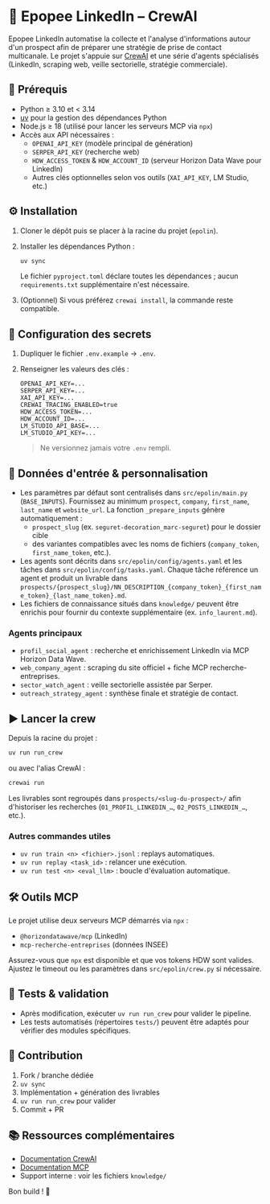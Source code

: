 # 🚀 Epopee LinkedIn – CrewAI

Epopee LinkedIn automatise la collecte et l'analyse d'informations autour d'un prospect afin de préparer une stratégie de prise de contact multicanale. Le projet s'appuie sur [CrewAI](https://crewai.com) et une série d'agents spécialisés (LinkedIn, scraping web, veille sectorielle, stratégie commerciale).

## 🧰 Prérequis

- Python ≥ 3.10 et < 3.14
- [uv](https://docs.astral.sh/uv/) pour la gestion des dépendances Python
- Node.js ≥ 18 (utilisé pour lancer les serveurs MCP via `npx`)
- Accès aux API nécessaires :
  - `OPENAI_API_KEY` (modèle principal de génération)
  - `SERPER_API_KEY` (recherche web)
  - `HDW_ACCESS_TOKEN` & `HDW_ACCOUNT_ID` (serveur Horizon Data Wave pour LinkedIn)
  - Autres clés optionnelles selon vos outils (`XAI_API_KEY`, LM Studio, etc.)

## ⚙️ Installation

1. Cloner le dépôt puis se placer à la racine du projet (`epolin`).
2. Installer les dépendances Python :

   ```bash
   uv sync
   ```

   Le fichier `pyproject.toml` déclare toutes les dépendances ; aucun `requirements.txt` supplémentaire n'est nécessaire.

3. (Optionnel) Si vous préférez `crewai install`, la commande reste compatible.

## 🔐 Configuration des secrets

1. Dupliquer le fichier `.env.example` → `.env`.
2. Renseigner les valeurs des clés :

   ```env
   OPENAI_API_KEY=...
   SERPER_API_KEY=...
   XAI_API_KEY=...
   CREWAI_TRACING_ENABLED=true
   HDW_ACCESS_TOKEN=...
   HDW_ACCOUNT_ID=...
   LM_STUDIO_API_BASE=...
   LM_STUDIO_API_KEY=...
   ```

   > Ne versionnez jamais votre `.env` rempli.

## 🧠 Données d'entrée & personnalisation

- Les paramètres par défaut sont centralisés dans `src/epolin/main.py` (`BASE_INPUTS`). Fournissez au minimum `prospect`, `company`, `first_name`, `last_name` et `website_url`. La fonction `_prepare_inputs` génère automatiquement :
  - `prospect_slug` (ex. `seguret-decoration_marc-seguret`) pour le dossier cible
  - des variantes compatibles avec les noms de fichiers (`company_token`, `first_name_token`, etc.).
- Les agents sont décrits dans `src/epolin/config/agents.yaml` et les tâches dans `src/epolin/config/tasks.yaml`. Chaque tâche référence un agent et produit un livrable dans `prospects/{prospect_slug}/NN_DESCRIPTION_{company_token}_{first_name_token}_{last_name_token}.md`.
- Les fichiers de connaissance situés dans `knowledge/` peuvent être enrichis pour fournir du contexte supplémentaire (ex. `info_laurent.md`).

### Agents principaux

- `profil_social_agent` : recherche et enrichissement LinkedIn via MCP Horizon Data Wave.
- `web_company_agent` : scraping du site officiel + fiche MCP recherche-entreprises.
- `sector_watch_agent` : veille sectorielle assistée par Serper.
- `outreach_strategy_agent` : synthèse finale et stratégie de contact.

## ▶️ Lancer la crew

Depuis la racine du projet :

```bash
uv run run_crew
```

ou avec l'alias CrewAI :

```bash
crewai run
```

Les livrables sont regroupés dans `prospects/<slug-du-prospect>/` afin d'historiser les recherches (`01_PROFIL_LINKEDIN_…`, `02_POSTS_LINKEDIN_…`, etc.).

### Autres commandes utiles

- `uv run train <n> <fichier>.jsonl` : replays automatiques.
- `uv run replay <task_id>` : relancer une exécution.
- `uv run test <n> <eval_llm>` : boucle d'évaluation automatique.

## 🛠️ Outils MCP

Le projet utilise deux serveurs MCP démarrés via `npx` :

- `@horizondatawave/mcp` (LinkedIn)
- `mcp-recherche-entreprises` (données INSEE)

Assurez-vous que `npx` est disponible et que vos tokens HDW sont valides. Ajustez le timeout ou les paramètres dans `src/epolin/crew.py` si nécessaire.

## 🧪 Tests & validation

- Après modification, exécuter `uv run run_crew` pour valider le pipeline.
- Les tests automatisés (répertoires `tests/`) peuvent être adaptés pour vérifier des modules spécifiques.

## 🤝 Contribution

1. Fork / branche dédiée
2. `uv sync`
3. Implémentation + génération des livrables
4. `uv run run_crew` pour valider
5. Commit + PR

## 📚 Ressources complémentaires

- [Documentation CrewAI](https://docs.crewai.com)
- [Documentation MCP](https://modelcontextprotocol.io)
- Support interne : voir les fichiers `knowledge/`

Bon build ! 🚀

